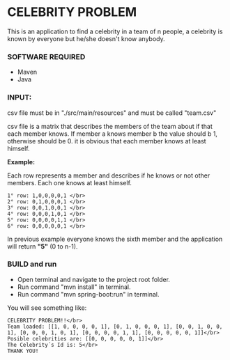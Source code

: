 <h1>CELEBRITY PROBLEM</h1>

This is an application to find a celebrity in a team of n people, a celebrity is known by everyone but he/she doesn't know anybody.

<h3>SOFTWARE REQUIRED</h3>

- Maven
- Java

<h3>INPUT:</h3>

csv file must be in "./src/main/resources" and must be called "team.csv"

csv file is a matrix that describes the members of the team about if that each member knows. If member a knows member b the value should b 1, otherwise should be 0. it is obvious that each member knows at least himself.

<b>Example:</b>

Each row represents a member and describes if he knows or not other members. Each one knows at least himself. 

```Input
1° row: 1,0,0,0,0,1 </br>
2° row: 0,1,0,0,0,1 </br>
3° row: 0,0,1,0,0,1 </br>
4° row: 0,0,0,1,0,1 </br>
5° row: 0,0,0,0,1,1 </br>
6° row: 0,0,0,0,0,1 </br>
```

In previous example everyone knows the sixth member and the application will return <b>"5"</b> (0 to n-1).

<h3>BUILD and run </h3>

- Open terminal and navigate to the project root folder.
- Run command "mvn install" in terminal.
- Run command "mvn spring-boot:run" in terminal.

You will see something like:

``` Response
CELEBRITY PROBLEM!!</br>
Team loaded: [[1, 0, 0, 0, 0, 1], [0, 1, 0, 0, 0, 1], [0, 0, 1, 0, 0, 1], [0, 0, 0, 1, 0, 1], [0, 0, 0, 0, 1, 1], [0, 0, 0, 0, 0, 1]]</br>
Posible celebrities are: [[0, 0, 0, 0, 0, 1]]</br>
The Celebrity´s Id is: 5</br>
THANK YOU!
```